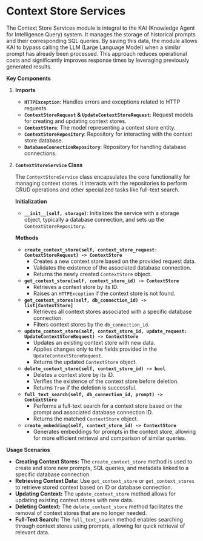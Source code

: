 # Context Store Services

The Context Store Services module is integral to the KAI (Knowledge Agent for Intelligence Query) system. It manages the storage of historical prompts and their corresponding SQL queries. By saving this data, the module allows KAI to bypass calling the LLM (Large Language Model) when a similar prompt has already been processed. This approach reduces operational costs and significantly improves response times by leveraging previously generated results.

**Key Components**

1. **Imports**
   * **`HTTPException`**: Handles errors and exceptions related to HTTP requests.
   * **`ContextStoreRequest` & `UpdateContextStoreRequest`**: Request models for creating and updating context stores.
   * **`ContextStore`**: The model representing a context store entity.
   * **`ContextStoreRepository`**: Repository for interacting with the context store database.
   * **`DatabaseConnectionRepository`**: Repository for handling database connections.
2.  **`ContextStoreService` Class**

    The `ContextStoreService` class encapsulates the core functionality for managing context stores. It interacts with the repositories to perform CRUD operations and other specialized tasks like full-text search.

    **Initialization**

    * **`__init__(self, storage)`**: Initializes the service with a storage object, typically a database connection, and sets up the `ContextStoreRepository`.

    **Methods**

    * **`create_context_store(self, context_store_request: ContextStoreRequest) -> ContextStore`**
      * Creates a new context store based on the provided request data.
      * Validates the existence of the associated database connection.
      * Returns the newly created `ContextStore` object.
    * **`get_context_store(self, context_store_id) -> ContextStore`**
      * Retrieves a context store by its ID.
      * Raises an `HTTPException` if the context store is not found.
    * **`get_context_stores(self, db_connection_id) -> list[ContextStore]`**
      * Retrieves all context stores associated with a specific database connection.
      * Filters context stores by the `db_connection_id`.
    * **`update_context_store(self, context_store_id, update_request: UpdateContextStoreRequest) -> ContextStore`**
      * Updates an existing context store with new data.
      * Applies changes only to the fields provided in the `UpdateContextStoreRequest`.
      * Returns the updated `ContextStore` object.
    * **`delete_context_store(self, context_store_id) -> bool`**
      * Deletes a context store by its ID.
      * Verifies the existence of the context store before deletion.
      * Returns `True` if the deletion is successful.
    * **`full_text_search(self, db_connection_id, prompt) -> ContextStore`**
      * Performs a full-text search for a context store based on the prompt and associated database connection ID.
      * Returns the matched `ContextStore` object.
    * **`create_embedding(self, context_store_id) -> ContextStore`**
      * Generates embeddings for prompts in the context store, allowing for more efficient retrieval and comparison of similar queries.



**Usage Scenarios**

* **Creating Context Stores:** The `create_context_store` method is used to create and store new prompts, SQL queries, and metadata linked to a specific database connection.
* **Retrieving Context Data:** Use `get_context_store` or `get_context_stores` to retrieve stored context based on ID or database connection.
* **Updating Context:** The `update_context_store` method allows for updating existing context stores with new data.
* **Deleting Context:** The `delete_context_store` method facilitates the removal of context stores that are no longer needed.
* **Full-Text Search:** The `full_text_search` method enables searching through context stores using prompts, allowing for quick retrieval of relevant data.
